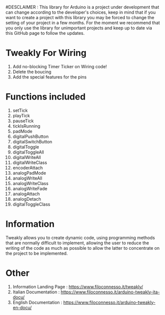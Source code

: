 #DESCLAIMER :
This library for Arduino is a project under development that can change according to the developer's choices, keep in mind that if you want to create a project with this library you may be forced to change the setting of your project in a few months. For the moment we recommend that you only use the library for unimportant projects and keep up to date via this GitHub page to follow the updates. 
# Tweakly For Wiring
1. Add no-blocking Timer Ticker on Wiring code!
2. Delete the boucing
3. Add the special features for the pins
# Functions included
1. setTick
2. playTick
3. pauseTick
4. tickIsRunning
5. padMode
6. digitalPushButton
7. digitalSwitchButton
8. digitalToggle
9. digitalToggleAll
10. digitalWriteAll
11. digitalWriteClass
12. encoderAttach
13. analogPadMode
14. analogWriteAll
15. analogWriteClass
16. analogWriteFade
17. analogAttach
18. analogDetach
19. digitalToggleClass
# Information
Tweakly allows you to create dynamic code, using programming methods that are normally difficult to implement, allowing the user to reduce the writing of the code as much as possible to allow the latter to concentrate on the project to be implemented.
# Other
1. Information Landing Page : https://www.filoconnesso.it/tweakly/
2. Italian Documentation : https://www.filoconnesso.it/arduino-tweakly-ita-docu/
3. English Documentation : https://www.filoconnesso.it/arduino-tweakly-en-docu/

